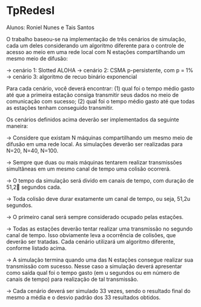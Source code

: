 # TpRedesI
Alunos: Roniel Nunes e Tais Santos


O trabalho baseou-se na implementação de três cenários de simulação, cada um deles considerando um algoritmo diferente para o
controle de acesso ao meio em uma rede local com N estações compartilhando um mesmo meio de
difusão:

-> cenário 1: Slotted ALOHA
-> cenário 2: CSMA p-persistente, com p = 1%
-> cenário 3: algoritmo de recuo binário exponencial

Para cada cenário, você deverá encontrar:
(1) qual foi o tempo médio gasto até que a primeira estação consiga transmitir seus dados no meio de comunicação com sucesso; 
(2) qual foi o tempo médio gasto até que todas as estações tenham conseguido transmitir.


Os cenários definidos acima deverão ser implementados da seguinte maneira:

-> Considere que existam N máquinas compartilhando um mesmo meio de difusão em uma
rede local. As simulações deverão ser realizadas para N=20, N=40, N=100.

-> Sempre que duas ou mais máquinas tentarem realizar transmissões simultâneas em um
mesmo canal de tempo uma colisão ocorrerá.

->  O tempo da simulação será divido em canais de tempo, com duração de 51,2 segundos
cada.

-> Toda colisão deve durar exatamente um canal de tempo, ou seja, 51,2u segundos.

-> O primeiro canal será sempre considerado ocupado pelas estações.

->  Todas as estações deverão tentar realizar uma transmissão no segundo canal de tempo. Isso
obviamente leva a ocorrência de colisões, que deverão ser tratadas. Cada cenário utilizará
um algoritmo diferente, conforme listado acima.

-> A simulação termina quando uma das N estações consegue realizar sua transmissão com
sucesso. Nesse caso a simulação deverá apresentar como saída qual foi o tempo gasto (em u
segundos ou em número de canais de tempo) para realização de tal transmissão.

-> Cada cenário deverá ser simulado 33 vezes, sendo o resultado final do mesmo a média e o
desvio padrão dos 33 resultados obtidos.
